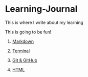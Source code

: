 # Learning-Journal

This is where I write about my learning

This is going to be fun!

1. [Markdown](/Learn-Markdown.md)

2. [Terminal](/Learn-Terminal.md)

3. [Git & GitHub](/Learn-Git.md)

4. [HTML](/Learn-HTML.md)
